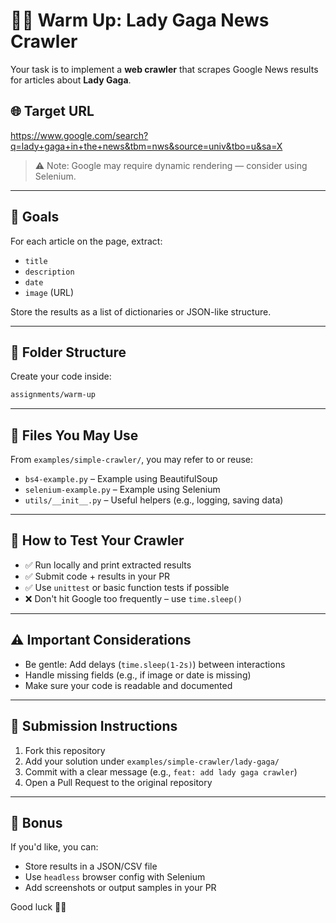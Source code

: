 # 🕵️‍♀️ Warm Up: Lady Gaga News Crawler

Your task is to implement a **web crawler** that scrapes Google News results for articles about **Lady Gaga**.

## 🌐 Target URL

https://www.google.com/search?q=lady+gaga+in+the+news&tbm=nws&source=univ&tbo=u&sa=X

> ⚠️ Note: Google may require dynamic rendering — consider using Selenium.

---

## 🎯 Goals

For each article on the page, extract:

- `title`
- `description`
- `date`
- `image` (URL)

Store the results as a list of dictionaries or JSON-like structure.

---

## 🧱 Folder Structure

Create your code inside:

```bash
assignments/warm-up
```

---

## 📁 Files You May Use

From `examples/simple-crawler/`, you may refer to or reuse:

- `bs4-example.py` – Example using BeautifulSoup
- `selenium-example.py` – Example using Selenium
- `utils/__init__.py` – Useful helpers (e.g., logging, saving data)

---

## 🧪 How to Test Your Crawler

- ✅ Run locally and print extracted results
- ✅ Submit code + results in your PR
- ✅ Use `unittest` or basic function tests if possible
- ❌ Don't hit Google too frequently – use `time.sleep()`

---

## ⚠️ Important Considerations

- Be gentle: Add delays (`time.sleep(1-2s)`) between interactions
- Handle missing fields (e.g., if image or date is missing)
- Make sure your code is readable and documented

---

## 🚀 Submission Instructions

1. Fork this repository
2. Add your solution under `examples/simple-crawler/lady-gaga/`
3. Commit with a clear message (e.g., `feat: add lady gaga crawler`)
4. Open a Pull Request to the original repository

---

## 🧠 Bonus

If you'd like, you can:

- Store results in a JSON/CSV file
- Use `headless` browser config with Selenium
- Add screenshots or output samples in your PR

Good luck 💃🎤
